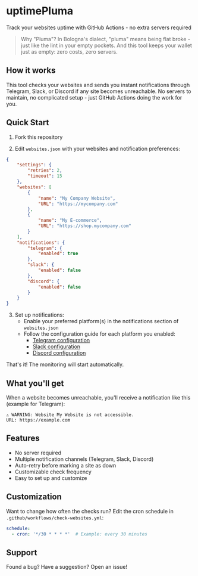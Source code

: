 # uptimePluma

Track your websites uptime with GitHub Actions - no extra servers required

> Why "Pluma"? In Bologna's dialect, "pluma" means being flat broke - just like the lint in your empty pockets. And this tool keeps your wallet just as empty: zero costs, zero servers.


## How it works

This tool checks your websites and sends you instant notifications through Telegram, Slack, or Discord if any site becomes unreachable. No servers to maintain, no complicated setup - just GitHub Actions doing the work for you.

## Quick Start

1. Fork this repository

2. Edit `websites.json` with your websites and notification preferences:
```json
{
    "settings": {
        "retries": 2,
        "timeout": 15
    },
    "websites": [
        {
            "name": "My Company Website",
            "URL": "https://mycompany.com"
        },
        {
            "name": "My E-commerce",
            "URL": "https://shop.mycompany.com"
        }
    ],
    "notifications": {
        "telegram": {
            "enabled": true
        },
        "slack": {
            "enabled": false
        },
        "discord": {
            "enabled": false
        }
    }
}
```

3. Set up notifications:
   - Enable your preferred platform(s) in the notifications section of `websites.json`
   - Follow the configuration guide for each platform you enabled:
     - [Telegram configuration](docs/TELEGRAM.md)
     - [Slack configuration](docs/SLACK.md)
     - [Discord configuration](docs/DISCORD.md)

That's it! The monitoring will start automatically.

## What you'll get

When a website becomes unreachable, you'll receive a notification like this (example for Telegram):
```
⚠️ WARNING: Website My Website is not accessible.
URL: https://example.com
```

## Features

- No server required
- Multiple notification channels (Telegram, Slack, Discord)
- Auto-retry before marking a site as down
- Customizable check frequency
- Easy to set up and customize

## Customization

Want to change how often the checks run? Edit the cron schedule in `.github/workflows/check-websites.yml`:
```yaml
schedule:
  - cron: '*/30 * * * *'  # Example: every 30 minutes
```

## Support

Found a bug? Have a suggestion? Open an issue!